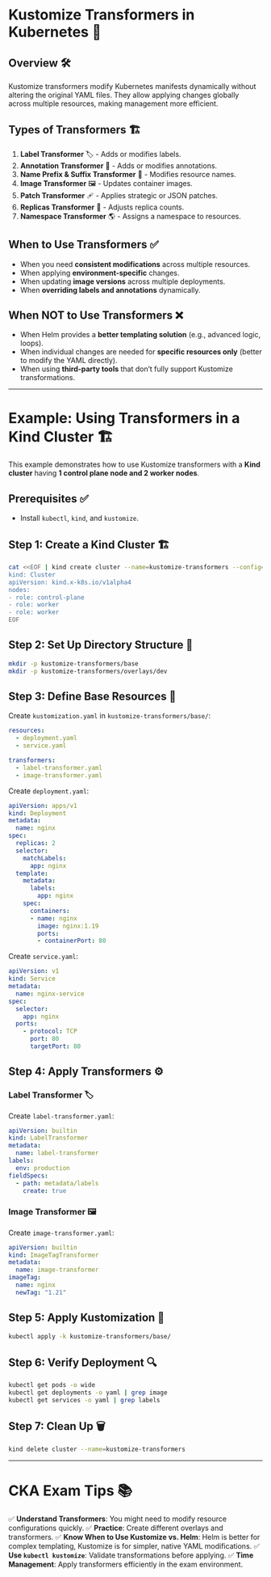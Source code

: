 # Kustomize Transformers in Kubernetes 🚀

## Overview 🛠️
Kustomize transformers modify Kubernetes manifests dynamically without altering the original YAML files. They allow applying changes globally across multiple resources, making management more efficient.

## Types of Transformers 🏗️
1. **Label Transformer** 🏷️ - Adds or modifies labels.
2. **Annotation Transformer** 📝 - Adds or modifies annotations.
3. **Name Prefix & Suffix Transformer** 📛 - Modifies resource names.
4. **Image Transformer** 🖼️ - Updates container images.
5. **Patch Transformer** 🩹 - Applies strategic or JSON patches.
6. **Replicas Transformer** 🔢 - Adjusts replica counts.
7. **Namespace Transformer** 🌎 - Assigns a namespace to resources.

## When to Use Transformers ✅
- When you need **consistent modifications** across multiple resources.
- When applying **environment-specific** changes.
- When updating **image versions** across multiple deployments.
- When **overriding labels and annotations** dynamically.

## When NOT to Use Transformers ❌
- When Helm provides a **better templating solution** (e.g., advanced logic, loops).
- When individual changes are needed for **specific resources only** (better to modify the YAML directly).
- When using **third-party tools** that don’t fully support Kustomize transformations.

---

# Example: Using Transformers in a Kind Cluster 🏗️
This example demonstrates how to use Kustomize transformers with a **Kind cluster** having **1 control plane node and 2 worker nodes**.

## Prerequisites ✅
- Install `kubectl`, `kind`, and `kustomize`.

## Step 1: Create a Kind Cluster 🏗️
```sh
cat <<EOF | kind create cluster --name=kustomize-transformers --config=-
kind: Cluster
apiVersion: kind.x-k8s.io/v1alpha4
nodes:
- role: control-plane
- role: worker
- role: worker
EOF
```

## Step 2: Set Up Directory Structure 📂
```sh
mkdir -p kustomize-transformers/base
mkdir -p kustomize-transformers/overlays/dev
```

## Step 3: Define Base Resources 📜
Create `kustomization.yaml` in `kustomize-transformers/base/`:
```yaml
resources:
  - deployment.yaml
  - service.yaml

transformers:
  - label-transformer.yaml
  - image-transformer.yaml
```

Create `deployment.yaml`:
```yaml
apiVersion: apps/v1
kind: Deployment
metadata:
  name: nginx
spec:
  replicas: 2
  selector:
    matchLabels:
      app: nginx
  template:
    metadata:
      labels:
        app: nginx
    spec:
      containers:
      - name: nginx
        image: nginx:1.19
        ports:
        - containerPort: 80
```

Create `service.yaml`:
```yaml
apiVersion: v1
kind: Service
metadata:
  name: nginx-service
spec:
  selector:
    app: nginx
  ports:
    - protocol: TCP
      port: 80
      targetPort: 80
```

## Step 4: Apply Transformers ⚙️

### Label Transformer 🏷️
Create `label-transformer.yaml`:
```yaml
apiVersion: builtin
kind: LabelTransformer
metadata:
  name: label-transformer
labels:
  env: production
fieldSpecs:
  - path: metadata/labels
    create: true
```

### Image Transformer 🖼️
Create `image-transformer.yaml`:
```yaml
apiVersion: builtin
kind: ImageTagTransformer
metadata:
  name: image-transformer
imageTag:
  name: nginx
  newTag: "1.21"
```

## Step 5: Apply Kustomization 🚀
```sh
kubectl apply -k kustomize-transformers/base/
```

## Step 6: Verify Deployment 🔍
```sh
kubectl get pods -o wide
kubectl get deployments -o yaml | grep image
kubectl get services -o yaml | grep labels
```

## Step 7: Clean Up 🗑️
```sh
kind delete cluster --name=kustomize-transformers
```

---

# CKA Exam Tips 📚
✅ **Understand Transformers**: You might need to modify resource configurations quickly.
✅ **Practice**: Create different overlays and transformers.
✅ **Know When to Use Kustomize vs. Helm**: Helm is better for complex templating, Kustomize is for simpler, native YAML modifications.
✅ **Use `kubectl kustomize`**: Validate transformations before applying.
✅ **Time Management**: Apply transformers efficiently in the exam environment.


